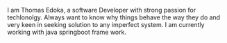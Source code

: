 I am Thomas Edoka, a software Developer with strong passion for techlonolgy. 
Always want to know why things behave the way they do and  very keen in seeking solution to any imperfect system.
I am currently working with java springboot frame work. 

<!---
Edoka30/Edoka30 is a ✨ special ✨ repository because its `README.md` (this file) appears on your GitHub profile.
You can click the Preview link to take a look at your changes.
--->
